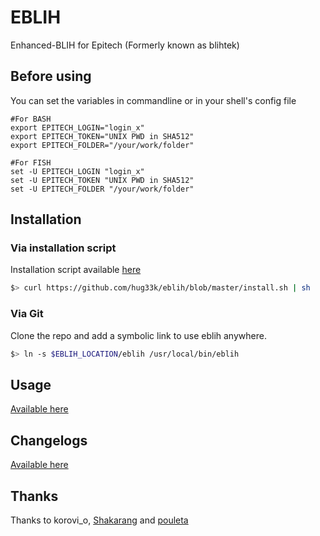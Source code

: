 # EBLIH

Enhanced-BLIH for Epitech (Formerly known as blihtek)

## Before using

You can set the variables in commandline or in your shell's config file
````shell
#For BASH
export EPITECH_LOGIN="login_x"
export EPITECH_TOKEN="UNIX PWD in SHA512"
export EPITECH_FOLDER="/your/work/folder"
````
````fish
#For FISH
set -U EPITECH_LOGIN "login_x"
set -U EPITECH_TOKEN "UNIX PWD in SHA512"
set -U EPITECH_FOLDER "/your/work/folder"
````

## Installation

### Via installation script

Installation script available [here](https://github.com/hug33k/eblih/blob/master/install.sh)
````sh
$> curl https://github.com/hug33k/eblih/blob/master/install.sh | sh
````

### Via Git

Clone the repo and add a symbolic link to use eblih anywhere.

````sh
$> ln -s $EBLIH_LOCATION/eblih /usr/local/bin/eblih
````

## Usage

[Available here](https://github.com/hug33k/eblih/blob/master/doc/USAGE.md)

## Changelogs

[Available here](https://github.com/hug33k/eblih/blob/master/doc/CHANGELOGS.md)

## Thanks

Thanks to korovi_o, [Shakarang](https://github.com/Shakarang) and [pouleta](https://github.com/pouleta)
